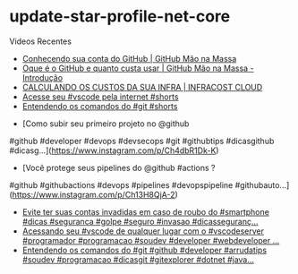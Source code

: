# update-star-profile-net-core

Videos Recentes
<!-- YOUTUBE:START -->
- [Conhecendo sua conta do GitHub | GitHub Mão na Massa](https://www.youtube.com/watch?v=KZdBdpdfEfE)
- [Oque é o GitHub e quanto custa usar | GitHub Mão na Massa - Introdução](https://www.youtube.com/watch?v=BOmlyKuy0qw)
- [CALCULANDO OS CUSTOS DA SUA INFRA | INFRACOST CLOUD](https://www.youtube.com/watch?v=g-FGoQKtanA)
- [Acesse seu #vscode pela internet #shorts](https://www.youtube.com/watch?v=tXc1rc2_WxY)
- [Entendendo os comandos do #git #shorts](https://www.youtube.com/watch?v=2HWm5yOQYtM)
<!-- YOUTUBE:END -->

<!-- INSTA:START -->
- [Como subir seu primeiro projeto no @github 

#github #developer #devops #devsecops #git #githubtips #dicasgithub #dicasg...](https://www.instagram.com/p/Ch4dbR1Dk-K)
- [Você protege seus pipelines do @github #actions ?

#github #githubactions #devops #pipelines #devopspipeline #githubauto...](https://www.instagram.com/p/Ch13H8QjA-2)
- [Evite ter suas contas invadidas em caso de roubo do #smartphone #dicas #seguranca #golpe #seguro #invasao #dicasseguranç...](https://www.instagram.com/p/ChcNPxbjSc3)
- [Acessando seu #vscode de qualquer lugar com o #vscodeserver  #programador #programacao #soudev #developer #webdeveloper ...](https://www.instagram.com/p/ChZjbvijpif)
- [Entendendo os comandos do #git  #github #developer #arrudatips #soudev #programacao #dicasgit #gitexplorer #dotnet #java...](https://www.instagram.com/p/ChW_wwhjd9K)
<!-- INSTA:END -->
